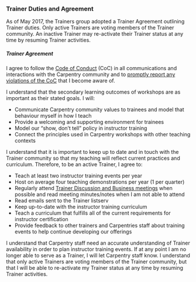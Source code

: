 ### Trainer Duties and Agreement

As of May 2017, the Trainers group adopted a Trainer Agreement outlining Trainer duties. Only active Trainers are voting members of the Trainer community. An inactive Trainer may re-activate their Trainer status at any time by resuming Trainer activities.

##### Trainer Agreement

I agree to follow the [Code of Conduct](../policies/code-of-conduct.html) (CoC) in all communications and interactions with the Carpentry community and to [promptly report any violations of the CoC](../policies/code-of-conduct.html#reporting-guidelines) that I become aware of.

I understand that the secondary learning outcomes of workshops are as important as their stated goals. I will:  
- Communicate Carpentry community values to trainees and model that behaviour myself in how I teach  
- Provide a welcoming and supporting environment for trainees  
- Model our “show, don’t tell” policy in instructor training  
- Connect the principles used in Carpentry workshops with other teaching contexts  

I understand that it is important to keep up to date and in touch with the Trainer community so that my teaching will reflect current practices and curriculum. Therefore, to be an active Trainer, I agree to:
- Teach at least two instructor training events per year  
- Host on average four teaching demonstrations per year  (1 per quarter)  
- Regularly attend [Trainer Discussion and Business meetings](trainers_guide.html#trainer-meetings) when possible and read meeting minutes/notes when I am not able to attend  
- Read emails sent to the Trainer listserv  
- Keep up-to-date with the instructor training curriculum  
- Teach a curriculum that fulfills all of the current requirements for instructor certification  
- Provide feedback to other trainers and Carpentries staff about training events to help continue developing our offerings  

I understand that Carpentry staff need an accurate understanding of Trainer availability in order to plan instructor training events. If at any point I am no longer able to serve as a Trainer, I will let Carpentry staff know. I understand that only active Trainers are voting members of the Trainer community, but that I will be able to re-activate my Trainer status at any time by resuming Trainer activities. 

